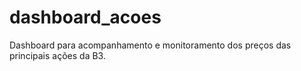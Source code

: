 # dashboard_acoes
  Dashboard para acompanhamento e monitoramento dos preços das principais ações da B3.
